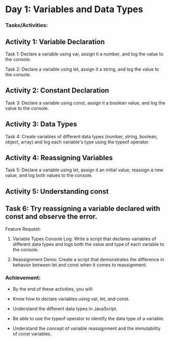 # Day 1: Variables and Data Types

### Tasks/Activities:
## Activity 1: Variable Declaration
Task 1: Declare a variable using var, assign it a number, and log the value to the console.

Task 2: Declare a variable using let, assign it a string, and log the value to the console.

## Activity 2: Constant Declaration
Task 3: Declare a variable using const, assign it a boolean value, and log the value to the console.

## Activity 3: Data Types
Task 4: Create variables of different data types (number, string, boolean, object, array) and log each variable's type using the typeof operator.
## Activity 4: Reassigning Variables
Task 5: Declare a variable using let, assign it an initial value, reassign a new value, and log both values to the console.
## Activity 5: Understanding const

## Task 6: Try reassigning a variable declared with const and observe the error.
Feature Request:
1. Variable Types Console Log: Write a script that declares variables of different data types and logs both the value and type of each variable to the console. 

2. Reassignment Demo: Create a script that demonstrates the difference in behavior between let and const when it comes to reassignment.


### Achievement:
- By the end of these activities, you will:

- Know how to declare variables using var, let, and const. 

- Understand the different data types in JavaScript.

- Be able to use the typeof operator to identify the data type of a variable.

- Understand the concept of variable reassignment and the immutability of const variables.